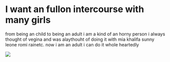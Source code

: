 <!DOCTYPE html>
<html>
  <head>
<title>
  I Just want to fuck some bad bitches
</title>
  </head>
<body>
  <h1>I want an fullon intercourse with  many girls </h1>
<p>from being an child to being an adult i am a kind of an horny person i always thought of vegina and was alaythouht of doing it with mia khalifa sunny leone romi rainetc. now i am an adult i can do it whole heartedly</p>
<img src="screenshot_2024_05_08-13-09-27-29.">
</body>
</html>
